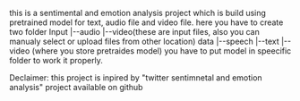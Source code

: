 this is a sentimental and emotion analysis project which is build using pretrained model for text, audio file and video file.
here you have to create two folder
                        Input
                          |--audio
                          |--video(these are input files, also you can manualy select or upload files from other location)
                        data
                          |--speech
                          |--text
                          |--video (where you store pretraides model)
  you have to put model in speecific folder to work it properly.


  Declaimer: this project is inpired by "twitter sentimnetal and emotion analysis" project available on github
